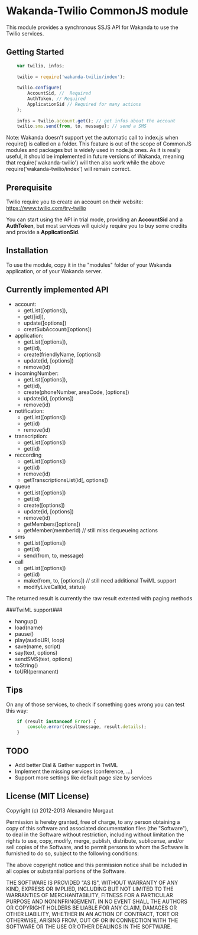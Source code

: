 # Wakanda-Twilio CommonJS module #

This module provides a synchronous SSJS API for Wakanda to use the Twilio services.


## Getting Started ##

```javascript
    var twilio, infos;
    
    twilio = require('wakanda-twilio/index');
    
    twilio.configure(
    	AccountSid, //  Required
    	AuthToken, // Required
    	ApplicationSid // Required for many actions
    );
    
    infos = twilio.account.get(); // get infos about the account
    twilio.sms.send(from, to, message); // send a SMS
```

Note: 
Wakanda doesn't support yet the automatic call to index.js when require() is called on a folder. This feature is out of the scope of CommonJS modules and packages but is widely used in node.js ones. 
As it is really useful, it should be implemented in future versions of Wakanda, meaning that require('wakanda-twilio') will then also work while the above require('wakanda-twilio/index') will remain correct.

## Prerequisite ##

Twilio require you to create an account on their website: https://www.twilio.com/try-twilio

You can start using the API in trial mode, providing an **AccountSid** and a **AuthToken**, but most services will quickly require you to buy some credits and provide a **ApplicationSid**.


## Installation ##

To use the module, copy it in the "modules" folder of your Wakanda application, or of your Wakanda server.



## Currently implemented API ##

* account:
	* getList([options]), 
	* get([id]), 
	* update([options])
	* creatSubAccount([options])
* application:
	* getList([options]), 
	* get(id), 
	* create(friendlyName, [options])
	* update(id, [options])
	* remove(id)
* incomingNumber:
	* getList([options]), 
	* get(id), 
	* create(phoneNumber, areaCode, [options])
	* update(id, [options])
	* remove(id)
* notification: 
	* getList([options])
	* get(id)
	* remove(id)
* transcription: 
	* getList([options])
	* get(id)
* reccording
	* getList([options])
	* get(id)
	* remove(id)
	* getTranscriptionsList(id[, options])
* queue
	* getList([options])
	* get(id)
	* create([options])
	* update(id, [options])
	* remove(id)
	* getMembers([options])
	* getMember(memberId)
	// still miss dequeueing actions
* sms
	* getList([options])
	* get(id)
	* send(from, to, message)
* call
	* getList([options])
	* get(id)
	* make(from, to, [options]) // still need additional TwiML support
	* modifyLiveCall(id, status)

The returned result is currently the raw result extented with paging methods

###TwiML support###

* hangup()
* load(name)
* pause()
* play(audioURI, loop)
* save(name, script)
* say(text, options)
* sendSMS(text, options)
* toString()
* toURI(permanent)



## Tips ##

On any of those services, to check if something goes wrong you can test this way:

```javascript
    if (result instanceof Error) {
    	console.error(resultmessage, result.details);
    }
```

## TODO ##

* Add better Dial & Gather support in TwiML
* Implement the missing services (conference, ...)
* Support more settings like default page size by services

## License (MIT License) ##

Copyright (c) 2012-2013 Alexandre Morgaut

Permission is hereby granted, free of charge, to any person obtaining a copy
of this software and associated documentation files (the "Software"), to deal
in the Software without restriction, including without limitation the rights
to use, copy, modify, merge, publish, distribute, sublicense, and/or sell
copies of the Software, and to permit persons to whom the Software is
furnished to do so, subject to the following conditions:

The above copyright notice and this permission notice shall be included in
all copies or substantial portions of the Software.

THE SOFTWARE IS PROVIDED "AS IS", WITHOUT WARRANTY OF ANY KIND, EXPRESS OR
IMPLIED, INCLUDING BUT NOT LIMITED TO THE WARRANTIES OF MERCHANTABILITY,
FITNESS FOR A PARTICULAR PURPOSE AND NONINFRINGEMENT. IN NO EVENT SHALL THE
AUTHORS OR COPYRIGHT HOLDERS BE LIABLE FOR ANY CLAIM, DAMAGES OR OTHER
LIABILITY, WHETHER IN AN ACTION OF CONTRACT, TORT OR OTHERWISE, ARISING FROM,
OUT OF OR IN CONNECTION WITH THE SOFTWARE OR THE USE OR OTHER DEALINGS IN
THE SOFTWARE.
